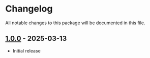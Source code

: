 # Changelog

All notable changes to this package will be documented in this file.

## [1.0.0] - 2025-03-13

- Initial release

[1.0.0]: https://github.com/daun/statamic-bard-mutators/releases/tag/1.0.0
